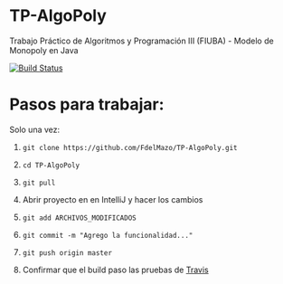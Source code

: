 # TP-AlgoPoly
Trabajo Práctico de Algoritmos y Programación III (FIUBA) - Modelo de Monopoly en Java

[![Build Status](https://travis-ci.com/FdelMazo/TP-AlgoPoly.svg?token=kj1PzEAEuR5mVTx6hGWT&branch=master)](https://travis-ci.com/FdelMazo/TP-AlgoPoly)

# Pasos para trabajar:

Solo una vez:
1. `git clone https://github.com/FdelMazo/TP-AlgoPoly.git`
1. `cd TP-AlgoPoly`

1. `git pull`
1. Abrir proyecto en en IntelliJ y hacer los cambios
1. `git add ARCHIVOS_MODIFICADOS`
1. `git commit -m "Agrego la funcionalidad..."`
1. `git push origin master` 
1. Confirmar que el build paso las pruebas de [Travis](https://travis-ci.com/FdelMazo/TP-AlgoPoly/)